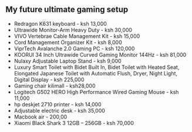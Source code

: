 ## My future ultimate gaming setup


- Redragon K631 keyboard - ksh 13,000
- Ultrawide Monitor-Arm Heavy Duty - ksh 30,000
- VIVO Vertebrae Cable Management Kit - ksh 15,000
- Cord Management Organizer Kit - ksh 8,000
- ViprTech Avalanche 2.0 Gaming PC - ksh 120,000
- KOORUI 34 Inch Ultrawide Curved Gaming Monitor 144Hz - ksh 81,000
- Nulaxy Adjustable Laptop Stand - ksh 9,000
- Luxury Smart Toilet with Bidet Built In, Bidet Toilet with Heated Seat, Elongated Japanese Toilet with Automatic Flush, Dryer, Night Light, Digital Display - ksh 225,000
- Gaming chair kilimall - ksh28,000
- Logitech G502 HERO High Performance Wired Gaming Mouse - ksh 11,000
- hp deskjet 2710 printer - ksh 14,000
- Adjustable electric desk - ksh 35,000
- Macbook air - 200,00
- Xiaomi Black Shark 3 12GB – 256GB - ksh 70,000